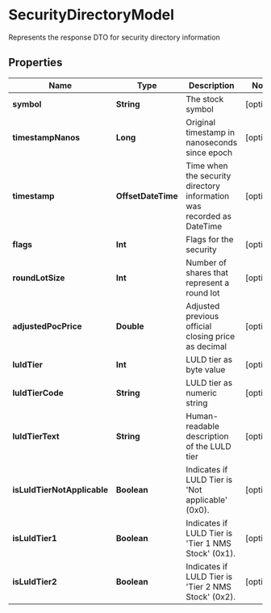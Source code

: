

# SecurityDirectoryModel

Represents the response DTO for security directory information

## Properties

Name | Type | Description | Notes
------------ | ------------- | ------------- | -------------
**symbol** | **String** | The stock symbol |  [optional]
**timestampNanos** | **Long** | Original timestamp in nanoseconds since epoch |  [optional]
**timestamp** | **OffsetDateTime** | Time when the security directory information was recorded as DateTime |  [optional]
**flags** | **Int** | Flags for the security |  [optional]
**roundLotSize** | **Int** | Number of shares that represent a round lot |  [optional]
**adjustedPocPrice** | **Double** | Adjusted previous official closing price as decimal |  [optional]
**luldTier** | **Int** | LULD tier as byte value |  [optional]
**luldTierCode** | **String** | LULD tier as numeric string |  [optional]
**luldTierText** | **String** | Human-readable description of the LULD tier |  [optional]
**isLuldTierNotApplicable** | **Boolean** | Indicates if LULD Tier is &#39;Not applicable&#39; (0x0). |  [optional]
**isLuldTier1** | **Boolean** | Indicates if LULD Tier is &#39;Tier 1 NMS Stock&#39; (0x1). |  [optional]
**isLuldTier2** | **Boolean** | Indicates if LULD Tier is &#39;Tier 2 NMS Stock&#39; (0x2). |  [optional]



